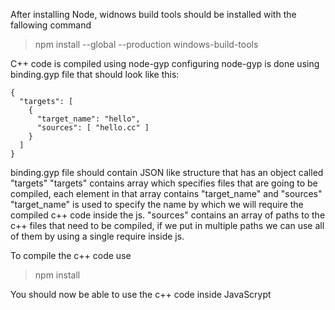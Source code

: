 After installing Node, widnows build tools should be installed with the fallowing command
> npm install --global --production windows-build-tools

C++ code is compiled using node-gyp
configuring node-gyp is done using binding.gyp file that should look like this: 
```
{
  "targets": [
    {
      "target_name": "hello",
      "sources": [ "hello.cc" ]
    }    
  ]
}
````
binding.gyp file should contain JSON like structure that has an object called "targets"
"targets" contains array which specifies files that are going to be compiled, each element in that array contains "target_name" and "sources"
"target_name" is used to specify the name by which we will require the compiled c++ code inside the js.
"sources" contains an array of paths to the c++ files that need to be compiled, if we put in multiple paths we can use all of them by using a single require inside js. 

To compile the c++ code use
> npm install

You should now be able to use the c++ code inside JavaScrypt